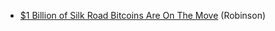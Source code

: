 

- [$1 Billion of Silk Road Bitcoins Are On The Move](https://www.linkedin.com/pulse/1-billion-silk-road-bitcoins-move-tom-robinson) (Robinson)